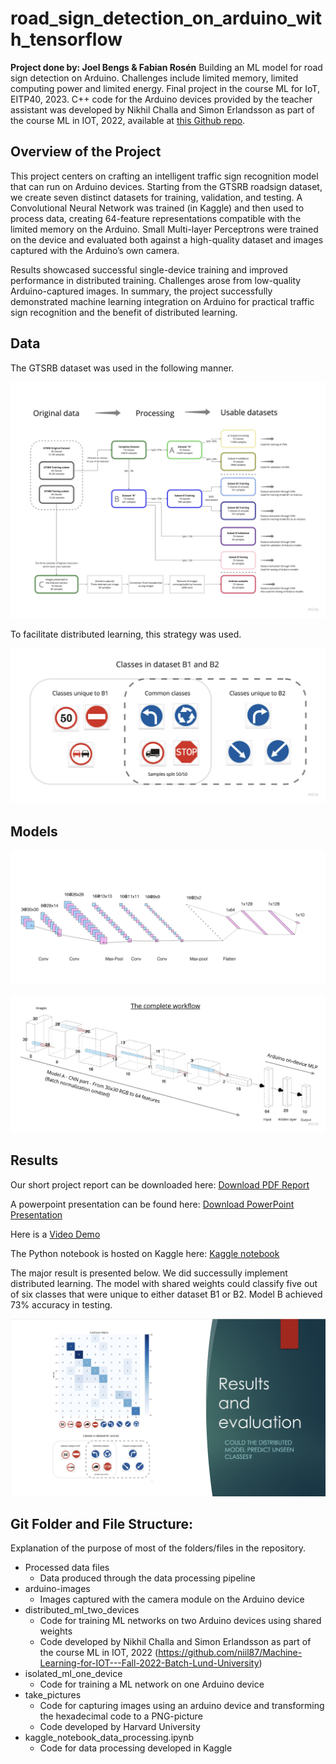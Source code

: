 # road_sign_detection_on_arduino_with_tensorflow
**Project done by: Joel Bengs & Fabian Rosén**
Building an ML model for road sign detection on Arduino. Challenges include limited memory, limited computing power and limited energy. Final project in the course ML for IoT, EITP40, 2023. C++ code for the Arduino devices provided by the teacher assistant was developed by Nikhil Challa and Simon Erlandsson as part of the course ML in IOT, 2022, available at [this Github repo](https://github.com/niil87/Machine-Learning-for-IOT---Fall-2022-Batch-Lund-University).

## Overview of the Project
This project centers on crafting an intelligent traffic sign recognition model that can run on Arduino devices. Starting from the GTSRB roadsign dataset, we create seven distinct datasets for training, validation, and testing. A Convolutional Neural Network was trained (in Kaggle) and then used to process data, creating 64-feature representations compatible with the limited memory on the Arduino. Small Multi-layer Perceptrons were trained on the device and evaluated both against a high-quality dataset and images captured with the Arduino’s own camera.

Results showcased successful single-device training and improved performance in distributed training. Challenges arose from low-quality Arduino-captured images. In summary, the project successfully demonstrated machine learning integration on Arduino for practical traffic sign recognition and the benefit of distributed learning.

## Data
The GTSRB dataset was used in the following manner.

![Dataset Creation](./assets/dataset_creation.jpg)

To facilitate distributed learning, this strategy was used.

![Classes](./assets/classes.jpg)

## Models
![Model A](./assets/model_a.png)

![Model complete](./assets/model_complete.jpg)

## Results
Our short project report can be downloaded here: [Download PDF Report](./assets/report.pdf)

A powerpoint presentation can be found here: [Download PowerPoint Presentation](./assets/presentation.pptx)

Here is a [Video Demo](https://youtu.be/5cZI-IUS61U)

The Python notebook is hosted on Kaggle here: [Kaggle notebook](https://www.kaggle.com/fabianros/road-sign-detection)

The major result is presented below. We did successully implement distributed learning. The model with shared weights could classify five out of six classes that were unique to either dataset B1 or B2. Model B achieved 73% accuracy in testing.

![Results 3](./assets/result.png)

## Git Folder and File Structure:
Explanation of the purpose of most of the folders/files in the repository.
- Processed data files
  - Data produced through the data processing pipeline
- arduino-images
  - Images captured with the camera module on the Arduino device
- distributed_ml_two_devices
  - Code for training ML networks on two Arduino devices using shared weights
  - Code developed by Nikhil Challa and Simon Erlandsson as part of the course ML in IOT, 2022 (https://github.com/niil87/Machine-Learning-for-IOT---Fall-2022-Batch-Lund-University)
- isolated_ml_one_device
  - Code for training a ML network on one Arduino device
- take_pictures
  - Code for capturing images using an arduino device and transforming the hexadecimal code to a PNG-picture
  - Code developed by Harvard University
- kaggle_notebook_data_processing.ipynb
  - Code for data processing developed in Kaggle
